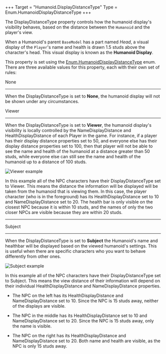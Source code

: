 +++
Target = "Humanoid.DisplayDistanceType"
Type = Enum.HumanoidDisplayDistanceType
+++

The DisplayDistanceType property controls how the humanoid display's visibility behaves, based on the distance between the `Humanoid` and the player's view.When a Humanoid's parent `BaseModel` has a part named *Head*, a visual display of the `Player`'s name and health is drawn 1.5 studs above the character's head. This visual display is known as the **Humanoid Display**.This property is set using the [Enum.HumanoidDisplayDistanceType](https://developer.roblox.com/search#stq=HumanoidDisplayDistanceType) enum. There are three available values for this property, each with their own set of rules:None---When the DisplayDistanceType is set to **None**, the humanoid display will not be shown under any circumstances.Viewer---When the DisplayDistanceType is set to **Viewer**, the humanoid display's visibility is locally controlled by the NameDisplayDistance and HealthDisplayDistance of each Player in the game. For instance, if a player has their display distance properties set to 50, and everyone else has their display distance properties set to 100,  then that player will not be able to see the name and health of the humanoid at a distance greater than 50 studs, while everyone else can still see the name and health of the humanoid up to a distance of 100 studs.![Viewer example][1]In this example all of the NPC characters have their DisplayDistanceType set to Viewer. This means the distance the information will be displayed will be taken from the humanoid that is viewing them. In this case, the player character (who is in the foreground) has its HealthDisplayDistance set to 10 and NameDisplayDistance set to 20. The health bar is only visible on the closest NPC because it is within 10 studs, and the names of only the two closer NPCs are visible because they are within 20 studs.----------Subject---When the DisplayDistanceType is set to **Subject** the Humanoid's name and healthbar will be displayed based on the viewed humanoid's settings. This is useful when there are specific characters who you want to behave differently from other ones.![Subject example][2]In this example all of the NPC characters have their DisplayDistanceType set to Subject. This means the view distance of their information will depend on their individual HealthDisplayDistance and NameDisplayDistance properties.* The NPC on the left has its HealthDisplayDistance and NameDisplayDistance set to 10. Since the NPC is 15 studs away, neither of the displays are visible.* The NPC in the middle has its HealthDisplayDistance set to 10 and NameDisplayDistance set to 20. Since the NPC is 15 studs away, only the name is visible.* The NPC on the right has its HealthDisplayDistance and NameDisplayDistance set to 20. Both name and health are visible, as the NPC is only 15 studs away.[1]: https://developer.roblox.com/assets/blta3653f27a817f4f1/HumanoidViewerDistance.png[2]: https://developer.roblox.com/assets/blt0484c3c0f5a98d64/HumanoidSubjectDistance.png